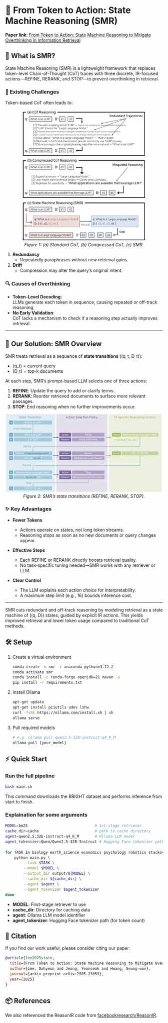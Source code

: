 # 🔄 From Token to Action: State Machine Reasoning (SMR)

**Paper link**: [From Token to Action: State Machine Reasoning to Mitigate Overthinking in Information Retrieval](https://arxiv.org/abs/2505.23059)

## 🤔 What is SMR?

State Machine Reasoning (SMR) is a lightweight framework that replaces token-level Chain-of-Thought (CoT) traces with three discrete, IR-focused actions—REFINE, RERANK, and STOP—to prevent overthinking in retrieval.

### 🎯 Existing Challenges

Token-based CoT often leads to:

<p align="center">
  <img src="assets/figure1.png" width="400px"/>
  <br>
  <em>Figure 1: (a) Standard CoT, (b) Compressed CoT, (c) SMR.</em>
</p>

1. **Redundancy**  
   - Repeatedly paraphrases without new retrieval gains.
2. **Drift**  
   - Compression may alter the query’s original intent.

### 🔍 Causes of Overthinking

- **Token-Level Decoding**:  
  LLMs generate each token in sequence, causing repeated or off-track reasoning.
- **No Early Validation**:  
  CoT lacks a mechanism to check if a reasoning step actually improves retrieval.

---

## 🚀 Our Solution: SMR Overview

SMR treats retrieval as a sequence of **state transitions** \((q_t, D_t)\):
- \(q_t\) = current query  
- \(D_t\) = top-k documents  

At each step, SMR’s prompt-based LLM selects one of three actions:
1. **REFINE**: Update the query to add or clarify terms.  
2. **RERANK**: Reorder retrieved documents to surface more relevant passages.  
3. **STOP**: End reasoning when no further improvements occur.

<p align="center">
  <img src="assets/figure2.png" width="600px"/>
  <br>
  <em>Figure 2: SMR’s state transitions (REFINE, RERANK, STOP).</em>
</p>

### ✨ Key Advantages

- **Fewer Tokens**  
  - Actions operate on states, not long token streams.  
  - Reasoning stops as soon as no new documents or query changes appear.

- **Effective Steps**  
  - Each REFINE or RERANK directly boosts retrieval quality.  
  - No task-specific tuning needed—SMR works with any retriever or LLM.

- **Clear Control**  
  - The LLM explains each action choice for interpretability.  
  - A maximum step limit (e.g., 16) bounds inference cost.

---

SMR cuts redundant and off-track reasoning by modeling retrieval as a state machine of \((q, D)\) states, guided by explicit IR actions. This yields improved retrieval and lower token usage compared to traditional CoT methods.


## 🛠️ Setup

1. Create a virtual environment  
   ```bash
   conda create -n smr -c anaconda python=3.12.2
   conda activate smr
   conda install -c conda-forge openjdk=21 maven -y
   pip install -r requirements.txt
   ```
2. Install Ollama
    ```bash
    apt-get update
    apt-get install pciutils udev lshw
    curl -fsSL https://ollama.com/install.sh | sh
    ollama serve
    ```
3. Pull required models
    ```bash
    # e.g. ollama pull qwen2.5:32b-instruct-q4_K_M
    ollama pull {your_model}
    ```

## ⚡ Quick Start

### Run the full pipeline
```bash
bash main.sh
```
This command downloads the BRIGHT dataset and performs inference from start to finish.

### Explaination for some arguments
```bash
MODEL=bm25                              # 1st-stage retriever
cache_dir=cache                         # path to cache directory
agent=qwen2.5:32b-instruct-q4_K_M       # Ollama LLM model
agent_tokenizer=Qwen/Qwen2.5-32B-Instruct # Hugging Face tokenizer path

for TASK in biology earth_science economics psychology robotics stackoverflow sustainable_living leetcode pony aops theoremqa_theorems theoremqa_questions; do
    python main.py \
        --task $TASK \
        --model $MODEL \
        --output_dir output/${MODEL} \
        --cache_dir ${cache_dir} \
        --agent $agent \
        --agent_tokenizer $agent_tokenizer
done
```

- **MODEL**: First-stage retriever to use
- **cache_dir**: Directory for caching data
- **agent**: Ollama LLM model identifier
- **agent_tokenizer**: Hugging Face tokenizer path (for token count)

## 📝 Citation

If you find our work useful, please consider citing our paper:
```bibtex
@article{lee2025state,
  title={From Token to Action: State Machine Reasoning to Mitigate Overthinking in Information Retrieval},
  author={Lee, Dohyeon and Jeong, Yeonseok and Hwang, Seung-won},
  journal={arXiv preprint arXiv:2505.23059},
  year={2025}
}
```
## 📦 References

We also referenced the ReasonIR code from [facebookresearch/ReasonIR](https://github.com/facebookresearch/ReasonIR).
